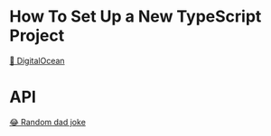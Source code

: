 # How To Set Up a New TypeScript Project

[📖 DigitalOcean](https://www.digitalocean.com/community/tutorials/typescript-new-project)

# API

[😂 Random dad joke](https://icanhazdadjoke.com/api)